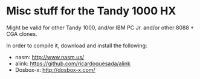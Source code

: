 # Misc stuff for the Tandy 1000 HX

Might be valid for other Tandy 1000, and/or IBM PC Jr. and/or other 8088 + CGA clones.

In order to compile it, download and install the following:

* nasm: http://www.nasm.us/
* alink: https://github.com/ricardoquesada/alink
* Dosbox-x: http://dosbox-x.com/
